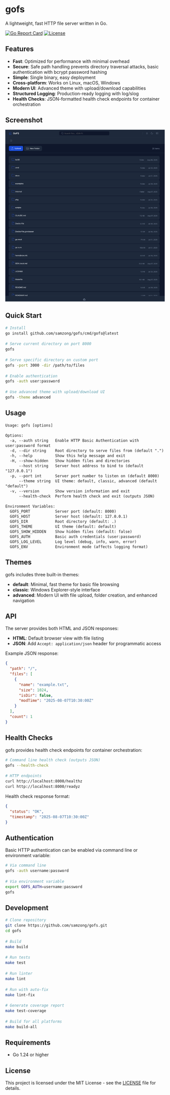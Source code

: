 # gofs

A lightweight, fast HTTP file server written in Go.

[![Go Report Card](https://goreportcard.com/badge/github.com/samzong/gofs)](https://goreportcard.com/report/github.com/samzong/gofs)
[![License](https://img.shields.io/badge/license-MIT-blue.svg)](LICENSE)

## Features

- **Fast**: Optimized for performance with minimal overhead
- **Secure**: Safe path handling prevents directory traversal attacks, basic authentication with bcrypt password hashing
- **Simple**: Single binary, easy deployment
- **Cross-platform**: Works on Linux, macOS, Windows
- **Modern UI**: Advanced theme with upload/download capabilities
- **Structured Logging**: Production-ready logging with log/slog
- **Health Checks**: JSON-formatted health check endpoints for container orchestration

## Screenshot

![Screenshot](./screenshot.png)

## Quick Start

```bash
# Install
go install github.com/samzong/gofs/cmd/gofs@latest

# Serve current directory on port 8000
gofs

# Serve specific directory on custom port
gofs -port 3000 -dir /path/to/files

# Enable authentication
gofs -auth user:password

# Use advanced theme with upload/download UI
gofs -theme advanced
```

## Usage

```
Usage: gofs [options]

Options:
  -a, --auth string   Enable HTTP Basic Authentication with user:password format
  -d, --dir string    Root directory to serve files from (default ".")
  -h, --help          Show this help message and exit
  -H, --show-hidden   Show hidden files and directories
      --host string   Server host address to bind to (default "127.0.0.1")
  -p, --port int      Server port number to listen on (default 8000)
      --theme string  UI theme: default, classic, advanced (default "default")
  -v, --version       Show version information and exit
      --health-check  Perform health check and exit (outputs JSON)

Environment Variables:
  GOFS_PORT           Server port (default: 8000)
  GOFS_HOST           Server host (default: 127.0.0.1)
  GOFS_DIR            Root directory (default: .)
  GOFS_THEME          UI theme (default: default)
  GOFS_SHOW_HIDDEN    Show hidden files (default: false)
  GOFS_AUTH           Basic auth credentials (user:password)
  GOFS_LOG_LEVEL      Log level (debug, info, warn, error)
  GOFS_ENV            Environment mode (affects logging format)
```

## Themes

gofs includes three built-in themes:

- **default**: Minimal, fast theme for basic file browsing
- **classic**: Windows Explorer-style interface
- **advanced**: Modern UI with file upload, folder creation, and enhanced navigation

## API

The server provides both HTML and JSON responses:

- **HTML**: Default browser view with file listing
- **JSON**: Add `Accept: application/json` header for programmatic access

Example JSON response:
```json
{
  "path": "/",
  "files": [
    {
      "name": "example.txt",
      "size": 1024,
      "isDir": false,
      "modTime": "2025-08-07T10:30:00Z"
    }
  ],
  "count": 1
}
```

## Health Checks

gofs provides health check endpoints for container orchestration:

```bash
# Command line health check (outputs JSON)
gofs --health-check

# HTTP endpoints
curl http://localhost:8000/healthz
curl http://localhost:8000/readyz
```

Health check response format:
```json
{
  "status": "OK",
  "timestamp": "2025-08-07T10:30:00Z"
}
```

## Authentication

Basic HTTP authentication can be enabled via command line or environment variable:

```bash
# Via command line
gofs -auth username:password

# Via environment variable
export GOFS_AUTH=username:password
gofs
```

## Development

```bash
# Clone repository
git clone https://github.com/samzong/gofs.git
cd gofs

# Build
make build

# Run tests
make test

# Run linter
make lint

# Run with auto-fix
make lint-fix

# Generate coverage report
make test-coverage

# Build for all platforms
make build-all
```

## Requirements

- Go 1.24 or higher

## License

This project is licensed under the MIT License - see the [LICENSE](LICENSE) file for details.
